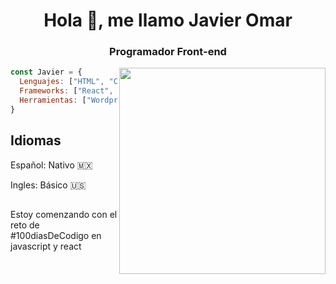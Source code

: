 <h1 align="center">Hola 👋, me llamo Javier Omar</h1>
<h3 align="center">Programador Front-end</h3> 
<img align='right' src="https://github.com/OmarPadronPerez/OmarPadronPerez/assets/87333744/f03df1b0-22b3-43b5-b72c-5f07884b0f20" width="330">

```javascript
const Javier = {
  Lenguajes: ["HTML", "CSS", "JavaScript", "Typescript", "Python", "Java"],
  Frameworks: ["React", "Bootstrap"],
  Herramientas: ["Wordpress", "Git", "Docker"]
}
```
<h2>Idiomas</h2> 
Español: Nativo 🇲🇽 
  
Ingles: Básico 🇺🇸 


<h2></h2> 
 Estoy comenzando con el reto de #100diasDeCodigo en javascript y react






